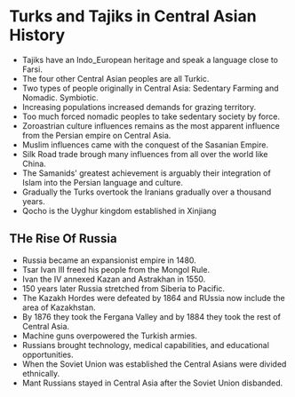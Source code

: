# Turks and Tajiks in Central Asian History
- Tajiks have an Indo_European heritage and speak a language close to Farsi.
- The four other Central Asian peoples are all Turkic.
- Two types of people originally in Central Asia: Sedentary Farming and Nomadic. Symbiotic.
- Increasing populations increased demands for grazing territory.
- Too much forced nomadic peoples to take sedentary society by force.
- Zoroastrian culture influences remains as the most apparent influence from the Persian empire on Central Asia.
- Muslim influences came with the conquest of the Sasanian Empire.
- Silk Road trade brough many influences from all over the world like China.
- The Samanids' greatest achievement is arguably their integration of Islam into the Persian language and culture.
- Gradually the Turks overtook the Iranians gradually over a thousand years.
- Qocho is the Uyghur kingdom established in Xinjiang

## THe Rise Of Russia
- Russia became an expansionist empire in 1480.
- Tsar Ivan III freed his people from the Mongol Rule.
- Ivan the IV annexed Kazan and Astrakhan in 1550.
- 150 years later Russia stretched from Siberia to Pacific.
- The Kazakh Hordes were defeated by 1864 and RUssia now include the area of Kazakhstan.
- By 1876 they took the Fergana Valley and by 1884 they took the rest of Central Asia.
- Machine guns overpowered the Turkish armies.
- Russians brought technology, medical capabilities, and educational opportunities.
- When the Soviet Union was established the Central Asians were divided ethnically.
- Mant Russians stayed in Central Asia after the Soviet Union disbanded.
